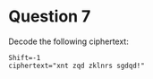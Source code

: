# Question 7

Decode the following ciphertext:

```
Shift=-1
ciphertext="xnt zqd zklnrs sgdqd!"
```

